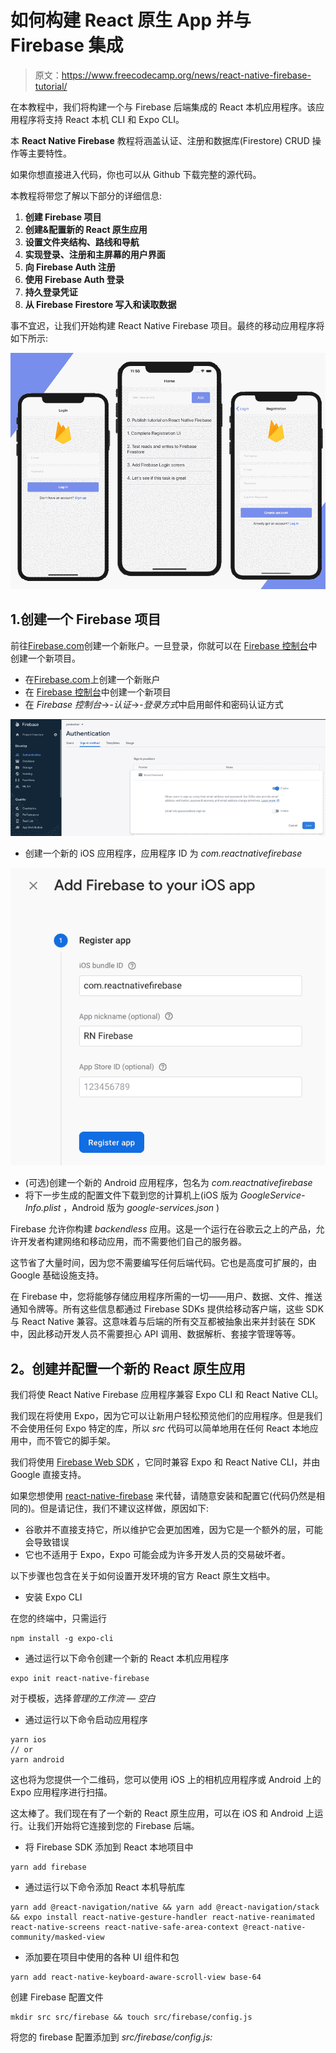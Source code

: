 # 如何构建 React 原生 App 并与 Firebase 集成

> 原文：<https://www.freecodecamp.org/news/react-native-firebase-tutorial/>

在本教程中，我们将构建一个与 Firebase 后端集成的 React 本机应用程序。该应用程序将支持 React 本机 CLI 和 Expo CLI。

本 **React Native Firebase** 教程将涵盖认证、注册和数据库(Firestore) CRUD 操作等主要特性。

如果你想直接进入代码，你也可以从 Github 下载完整的源代码。

本教程将带您了解以下部分的详细信息:

1.  **创建 Firebase 项目**
2.  **创建&配置新的 React 原生应用**
3.  **设置文件夹结构、路线和导航**
4.  **实现登录、注册和主屏幕的用户界面**
5.  **向 Firebase Auth 注册**
6.  **使用 Firebase Auth 登录**
7.  **持久登录凭证**
8.  **从 Firebase Firestore 写入和读取数据**

事不宜迟，让我们开始构建 React Native Firebase 项目。最终的移动应用程序将如下所示:

![react native firebase](img/f28f95afda59b6f1f2899bf114fb7630.png)

## 1.创建一个 Firebase 项目

前往[Firebase.com](https://firebase.google.com/)创建一个新账户。一旦登录，你就可以在 [Firebase 控制台](https://console.firebase.google.com/u/0/)中创建一个新项目。

*   在[Firebase.com](https://firebase.google.com/)上创建一个新账户
*   在 [Firebase 控制台](https://console.firebase.google.com/)中创建一个新项目
*   在 *Firebase 控制台*->-*认证*->-*登录方式*中启用邮件和密码认证方式

![1__J2bqHTUxhs_sTxwRdbvAg](img/073b2263de6db377ad3d8f54fd3a1e6e.png)

*   创建一个新的 iOS 应用程序，应用程序 ID 为 *com.reactnativefirebase*

![1_RFyy5eHgUlZIEQtaCj5ddA](img/a08caa6446be62e54004a946084b5f69.png)

*   (可选)创建一个新的 Android 应用程序，包名为 *com.reactnativefirebase*
*   将下一步生成的配置文件下载到您的计算机上(iOS 版为 *GoogleService-Info.plist* ，Android 版为 *google-services.json* )

Firebase 允许你构建 *backendless* 应用。这是一个运行在谷歌云之上的产品，允许开发者构建网络和移动应用，而不需要他们自己的服务器。

这节省了大量时间，因为您不需要编写任何后端代码。它也是高度可扩展的，由 Google 基础设施支持。

在 Firebase 中，您将能够存储应用程序所需的一切——用户、数据、文件、推送通知令牌等。所有这些信息都通过 Firebase SDKs 提供给移动客户端，这些 SDK 与 React Native 兼容。这意味着与后端的所有交互都被抽象出来并封装在 SDK 中，因此移动开发人员不需要担心 API 调用、数据解析、套接字管理等等。

## **2。创建并配置一个新的 React 原生应用**

我们将使 React Native Firebase 应用程序兼容 Expo CLI 和 React Native CLI。

我们现在将使用 Expo，因为它可以让新用户轻松预览他们的应用程序。但是我们不会使用任何 Expo 特定的库，所以 *src* 代码可以简单地用在任何 React 本地应用中，而不管它的脚手架。

我们将使用 [Firebase Web SDK](https://firebase.google.com/docs/reference/js) ，它同时兼容 Expo 和 React Native CLI，并由 Google 直接支持。

如果您想使用 [react-native-firebase](https://rnfirebase.io/) 来代替，请随意安装和配置它(代码仍然是相同的)。但是请记住，我们不建议这样做，原因如下:

*   谷歌并不直接支持它，所以维护它会更加困难，因为它是一个额外的层，可能会导致错误
*   它也不适用于 Expo，Expo 可能会成为许多开发人员的交易破坏者。

以下步骤也包含在关于如何设置开发环境的官方 React 原生文档中。

*   安装 Expo CLI

在您的终端中，只需运行

```
npm install -g expo-cli
```

*   通过运行以下命令创建一个新的 React 本机应用程序

```
expo init react-native-firebase 
```

对于模板，选择*管理的工作流* — *空白*

*   通过运行以下命令启动应用程序

```
yarn ios
// or
yarn android 
```

这也将为您提供一个二维码，您可以使用 iOS 上的相机应用程序或 Android 上的 Expo 应用程序进行扫描。

这太棒了。我们现在有了一个新的 React 原生应用，可以在 iOS 和 Android 上运行。让我们开始将它连接到您的 Firebase 后端。

*   将 Firebase SDK 添加到 React 本地项目中

```
yarn add firebase 
```

*   通过运行以下命令添加 React 本机导航库

```
yarn add @react-navigation/native && yarn add @react-navigation/stack && expo install react-native-gesture-handler react-native-reanimated react-native-screens react-native-safe-area-context @react-native-community/masked-view
```

*   添加要在项目中使用的各种 UI 组件和包

```
yarn add react-native-keyboard-aware-scroll-view base-64 
```

创建 Firebase 配置文件

```
mkdir src src/firebase && touch src/firebase/config.js
```

将您的 firebase 配置添加到 *src/firebase/config.js:*